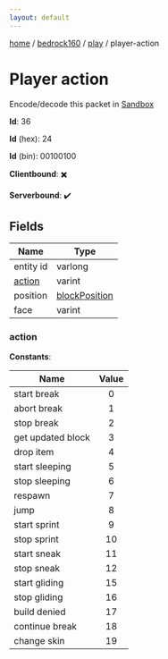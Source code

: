 ```yaml
---
layout: default
---
```


[home](/)  /  [bedrock160](/protocol/bedrock160)  /  [play](/protocol/bedrock160/play)  /  player-action

# Player action

Encode/decode this packet in [Sandbox](../../../sandbox/bedrock160#Play.PlayerAction)

**Id**: 36

**Id** (hex): 24

**Id** (bin): 00100100

**Clientbound**: ✖️

**Serverbound**: ✔️

## Fields

Name | Type
---|---
entity id | varlong
[action](#action) | varint
position | [blockPosition](/protocol/bedrock160/types/block-position)
face | varint

### action

**Constants**:

Name | Value
---|:---:
start break | 0
abort break | 1
stop break | 2
get updated block | 3
drop item | 4
start sleeping | 5
stop sleeping | 6
respawn | 7
jump | 8
start sprint | 9
stop sprint | 10
start sneak | 11
stop sneak | 12
start gliding | 15
stop gliding | 16
build denied | 17
continue break | 18
change skin | 19
